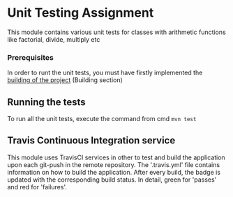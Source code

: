 # Unit Testing Assignment

This module contains various unit tests for classes with arithmetic functions like factorial, divide, multiply etc

### Prerequisites
In order to runt the unit tests, you must have firstly implemented the [building of the project](https://github.com/stef4k/Software-Engineering-Lab-Assignments/blob/development/README.md) (Building section)

## Running the tests
To run all the unit tests, execute the command from cmd `mvn test`

## Travis Continuous Integration service
This module uses TravisCI services in other to test and build the application upon each git-push in the remote repository. The '.travis.yml' file contains information on how to build the application.
After every build, the badge is updated with the corresponding build status. In detail, green for 'passes' and red for 'failures'.
